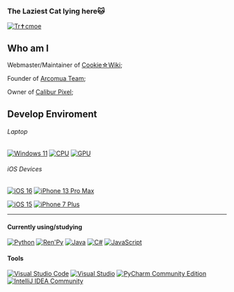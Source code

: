 ### The Laziest Cat lying here🐱

[![Tr✝cmoe](https://github.com/Trcmoe/Trcmoe/assets/88249678/578c6136-dd50-4fb7-b676-9efbca0925aa)](https://lab.nulla.top/ba-logo)

## Who am I
Webmaster/Maintainer of [Cookie☆Wiki](https://cookie.wiki/%E9%A6%96%E9%A1%B5);

Founder of [Arcomua Team](https://www.arcomua.com/);

Owner of [Calibur Pixel](https://mc.calibur.tv/);

## Develop Enviroment
###### Laptop

[![Windows 11](https://img.shields.io/badge/Windows%2011-0078D6?style=flat-square&logo=Microsoft&logoColor=white)](https://www.microsoft.com/windows/windows-11)
[![CPU](https://img.shields.io/badge/CPU-Intel%20i9%2012900H-blue?style=flat-square)](https://www.intel.com/content/www/us/en/products/sku/134599/intel-core-i912900k-processor-30m-cache-up-to-5-20-ghz/specifications.html)
[![GPU](https://img.shields.io/badge/GPU-NVIDIA%20GeForce%20RTX%203060%20Laptop-green?style=flat-square)](https://www.nvidia.com/en-gb/geforce/graphics-cards/30-series/)

###### iOS Devices
[![iOS 16](https://img.shields.io/badge/16-000000?style=flat-square&logo=iOS&logoColor=ffffff)](https://www.apple.com/ios/ios-16/)
[![iPhone 13 Pro Max](https://img.shields.io/badge/iPhone%2013%20Pro%20Max-000000?style=flat-square&logo=Apple&logoColor=white)](https://support.apple.com/kb/SP848)

[![iOS 15](https://img.shields.io/badge/15-000000?style=flat-square&logo=iOS&logoColor=ffffff)](https://www.apple.com/ios/ios-15/)
[![iPhone 7 Plus](https://img.shields.io/badge/iPhone%207%20Plus-000000?style=flat-square&logo=Apple&logoColor=white)](https://support.apple.com/kb/SP744)

---

#### Currently using/studying
[![Python](https://img.shields.io/badge/Python-3776AB.svg?style=flat-square&logo=python&logoColor=white)](https://www.python.org/)
[![Ren'Py](https://img.shields.io/badge/Renpy-FF7F7F.svg?style=flat-square&logo=renpy&logoColor=white)](https://www.renpy.org/)
[![Java](https://img.shields.io/badge/Java-437291.svg?style=flat-square&logo=OpenJDK&logoColor=white)](https://www.java.com/)
[![C#](https://img.shields.io/badge/Csharp-512BD4.svg?style=flat-square&logo=csharp&logoColor=white)](https://dotnet.microsoft.com/en-us/languages/csharp)
[![JavaScript](https://img.shields.io/badge/JavaScript-F7DF1E.svg?style=flat-square&logo=JavaScript&logoColor=white)](https://developer.mozilla.org/en-US/docs/Web/javascript)


#### Tools
[![Visual Studio Code](https://img.shields.io/badge/Visual%20Studio%20Code-0078d7.svg?style=flat-square&logo=visual-studio-code&logoColor=white)](https://code.visualstudio.com/)
[![Visual Studio](https://img.shields.io/badge/Visual%20Studio-512BD4.svg?style=flat-square&logo=visual-studio&logoColor=white)](https://visualstudio.microsoft.com/)
[![PyCharm Community Edition](https://img.shields.io/badge/PyCharm-000000.svg?style=flat-square&logo=PyCharm&logoColor=white)](https://www.jetbrains.com/pycharm/)
[![IntelliJ IDEA Community](https://img.shields.io/badge/IntelliJ%20IDEA-000000.svg?style=flat-square&logo=intellij-idea&logoColor=white)](https://www.jetbrains.com/idea/)

<!--
**Trcmoe/Trcmoe** is a ✨ _special_ ✨ repository because its `README.md` (this file) appears on your GitHub profile.

Here are some ideas to get you started:

- 🔭 I’m currently working on ...
- 🌱 I’m currently learning ...
- 👯 I’m looking to collaborate on ...
- 🤔 I’m looking for help with ...
- 💬 Ask me about ...
- 📫 How to reach me: ...
- 😄 Pronouns: ...
- ⚡ Fun fact: ...
-->
